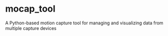 # mocap_tool
 A Python-based motion capture tool for managing and visualizing data from multiple capture devices
